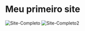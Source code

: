 # Meu primeiro site

![Site-Completo](https://user-images.githubusercontent.com/72763379/126848719-629b699e-94c5-45b9-a88a-643bba192649.png)
![Site-Completo2](https://user-images.githubusercontent.com/72763379/126849036-2b8c6b49-7f70-420e-b293-b7ab862b16ea.png)
